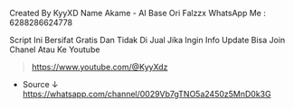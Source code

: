 Created By KyyXD
Name Akame - AI
Base Ori Falzzx
WhatsApp Me : 6288286624778

Script Ini Bersifat Gratis Dan Tidak Di Jual
Jika Ingin Info Update Bisa Join Chanel 
Atau Ke Youtube
> https://www.youtube.com/@KyyXdz

 - Source ↓
https://whatsapp.com/channel/0029Vb7gTNO5a2450z5MnD0k3G